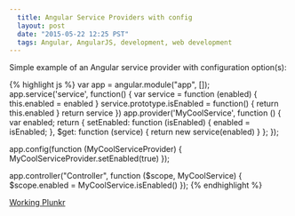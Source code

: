 ```yaml
---
  title: Angular Service Providers with config
  layout: post
  date: "2015-05-22 12:25 PST"
  tags: Angular, AngularJS, development, web development
---
```


Simple example of an Angular service provider with configuration option(s):
<!-- more -->

{% highlight js %}
  var app = angular.module("app", []);
  app.service('service', function() {
    var service = function (enabled) {
      this.enabled = enabled
    }
    service.prototype.isEnabled = function() {
      return this.enabled
    }
    return service
  })
  app.provider('MyCoolService', function () {
    var enabled;
    return {
      setEnabled: function (isEnabled) {
        enabled = isEnabled;
      },
      $get: function (service) {
        return new service(enabled)
      }
    };
  });

  app.config(function (MyCoolServiceProvider) {
    MyCoolServiceProvider.setEnabled(true)
  });

  app.controller("Controller", function ($scope, MyCoolService) {
    $scope.enabled = MyCoolService.isEnabled()
  });
{% endhighlight %}

<a href="http://plnkr.co/edit/A8g7DbE34KHXwJuH7ppC?p=preview" rel="nofollow" target="_blank">Working Plunkr</a>